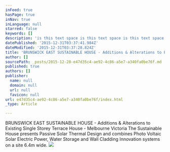 ```yaml
---
inFeed: true
hasPage: true
inNav: true
inLanguage: null
starred: false
keywords: []
description: 'is this text space is this text space is this text space is this text space is this text space is this text space is this text space is this text space is this text space is this text space is this text space is this text space is this text space is this text space is this text space is this text space  '
datePublished: '2015-12-31T03:37:41.984Z'
dateModified: '2015-12-31T03:37:28.824Z'
title: 'BRUNSWICK EAST SUSTAINABLE HOUSE - Additions & Alterations to Existing Single Storey Terrace House '
author: []
sourcePath: _posts/2015-12-28-e47d35c4-ae92-4c86-a5e7-a340fa0be76f.md
published: true
authors: []
publisher:
  name: null
  domain: null
  url: null
  favicon: null
url: e47d35c4-ae92-4c86-a5e7-a340fa0be76f/index.html
_type: Article

---
```

BRUNSWICK EAST SUSTAINABLE HOUSE - Additions & Alterations to Existing Single Storey Terrace House - Melbourne Victoria
The Sustainable House presents Passive Solar Thermal Design and combines Photo Voltaic Solar Electric Power, Water Storage and Wall Cladding Innovation systems on a site 6.4m wide.
![](https://the-grid-user-content.s3-us-west-2.amazonaws.com/ec69fc3d-44ec-4747-8084-643c9fcfce21.jpg)